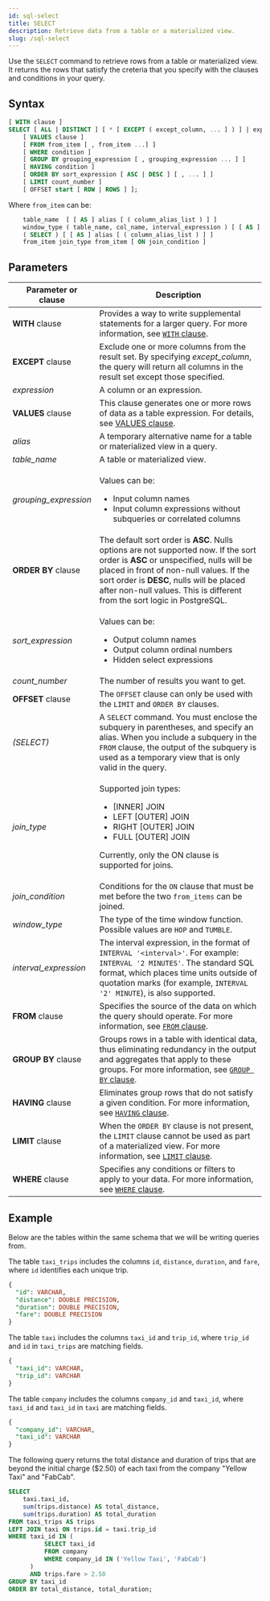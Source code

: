 ```yaml
---
id: sql-select
title: SELECT
description: Retrieve data from a table or a materialized view. 
slug: /sql-select
---
```


Use the `SELECT` command to retrieve rows from a table or materialized view. It returns the rows that satisfy the creteria that you specify with the clauses and conditions in your query.

## Syntax

```sql
[ WITH clause ]
SELECT [ ALL | DISTINCT ] [ * [ EXCEPT ( except_column, ... ] ) ] | expression [ AS output_name ] [ , expression [ AS output_name ] ... ] ]
    [ VALUES clause ]
    [ FROM from_item [ , from_item ...] ]
    [ WHERE condition ]
    [ GROUP BY grouping_expression [ , grouping_expression ... ] ]
    [ HAVING condition ]
    [ ORDER BY sort_expression [ ASC | DESC ] [ , ... ] ]
    [ LIMIT count_number ]
    [ OFFSET start [ ROW | ROWS ] ];
```

Where `from_item` can be:

```sql
    table_name  [ [ AS ] alias [ ( column_alias_list ) ] ]
    window_type ( table_name, col_name, interval_expression ) [ [ AS ] alias [ ( column_alias_list ) ] ] 
    ( SELECT ) [ [ AS ] alias [ ( column_alias_list ) ] ] 
    from_item join_type from_item [ ON join_condition ]
```

## Parameters

|Parameter or clause        | Description           |
|---------------------------|-----------------------|
|**WITH** clause           | Provides a way to write supplemental statements for a larger query. For more information, see [`WITH` clause](/sql/query-syntax/query-syntax-with-clause.md). |
|**EXCEPT** clause|Exclude one or more columns from the result set. By specifying *except_column*, the query will return all columns in the result set except those specified.|
|*expression*               |A column or an expression.|
|**VALUES** clause          | This clause generates one or more rows of data as a table expression. For details, see [VALUES clause](/sql/query-syntax/query-syntax-values-clause.md).|
|*alias*                    |A temporary alternative name for a table or materialized view in a query.|
|*table_name*                    |A table or materialized view.|
|*grouping_expression*      |<p>Values can be:</p><ul><li>Input column names</li><li>Input column expressions without subqueries or correlated columns</li></ul>|
|**ORDER BY** clause        | The default sort order is **ASC**. Nulls options are not supported now. If the sort order is **ASC** or unspecified, nulls will be placed in front of non-null values. If the sort order is **DESC**, nulls will be placed after non-null values. This is different from the sort logic in PostgreSQL.|
|*sort_expression*          |<p>Values can be:</p><ul><li>Output column names</li><li>Output column ordinal numbers</li><li>Hidden select expressions</li></ul>|
|*count_number*                    |The number of results you want to get. |
|**OFFSET** clause          |The `OFFSET` clause can only be used with the `LIMIT` and `ORDER BY` clauses.|
|*(SELECT)*                   |A `SELECT` command. You must enclose the subquery in parentheses, and specify an alias. When you include a subquery in the `FROM` clause, the output of the subquery is used as a temporary view that is only valid in the query.|
|*join_type*                |<p>Supported join types:</p> <ul><li>[INNER] JOIN</li><li>LEFT [OUTER] JOIN</li><li>RIGHT [OUTER] JOIN</li><li>FULL [OUTER] JOIN</li></ul><p>Currently, only the ON clause is supported for joins.</p>|
|*join_condition*           |Conditions for the `ON` clause that must be met before the two `from_items` can be joined.|
|*window_type*              |The type of the time window function. Possible values are `HOP` and `TUMBLE`.|
|*interval_expression*      |The interval expression, in the format of `INTERVAL '<interval>'`. For example: `INTERVAL '2 MINUTES'`. The standard SQL format, which places time units outside of quotation marks (for example, `INTERVAL '2' MINUTE`), is also supported. |
|**FROM** clause           | Specifies the source of the data on which the query should operate. For more information, see [`FROM` clause](/sql/query-syntax/query-syntax-from-clause.md). |
|**GROUP BY** clause           | Groups rows in a table with identical data, thus eliminating redundancy in the output and aggregates that apply to these groups. For more information, see [`GROUP BY` clause](/sql/query-syntax/query-syntax-group-by-clause.md). |
|**HAVING** clause           | Eliminates group rows that do not satisfy a given condition. For more information, see [`HAVING` clause](/sql/query-syntax/query-syntax-having-clause.md). |
|**LIMIT** clause           | When the `ORDER BY` clause is not present, the `LIMIT` clause cannot be used as part of a materialized view. For more information, see [`LIMIT` clause](/sql/query-syntax/query-syntax-limit-clause.md).|
|**WHERE** clause           | Specifies any conditions or filters to apply to your data. For more information, see [`WHERE` clause](/sql/query-syntax/query-syntax-where-clause.md). |

## Example

Below are the tables within the same schema that we will be writing queries from.

The table `taxi_trips` includes the columns `id`, `distance`, `duration`, and `fare`, where `id` identifies each unique trip.

```sql
{
  "id": VARCHAR,
  "distance": DOUBLE PRECISION,
  "duration": DOUBLE PRECISION,
  "fare": DOUBLE PRECISION
}
```

The table `taxi` includes the columns `taxi_id` and `trip_id`, where `trip_id` and `id` in `taxi_trips` are matching fields.

```sql
{
  "taxi_id": VARCHAR,
  "trip_id": VARCHAR
}
```

The table `company` includes the columns `company_id` and `taxi_id`, where `taxi_id` and `taxi_id` in `taxi` are matching fields.

```sql
{
  "company_id": VARCHAR,
  "taxi_id": VARCHAR
}
```

The following query returns the total distance and duration of trips that are beyond the initial charge ($2.50) of each taxi from the company "Yellow Taxi" and "FabCab".

```sql
SELECT 
    taxi.taxi_id, 
    sum(trips.distance) AS total_distance, 
    sum(trips.duration) AS total_duration
FROM taxi_trips AS trips
LEFT JOIN taxi ON trips.id = taxi.trip_id
WHERE taxi_id IN (
          SELECT taxi_id
          FROM company
          WHERE company_id IN ('Yellow Taxi', 'FabCab')
      )
      AND trips.fare > 2.50
GROUP BY taxi_id
ORDER BY total_distance, total_duration;
```
